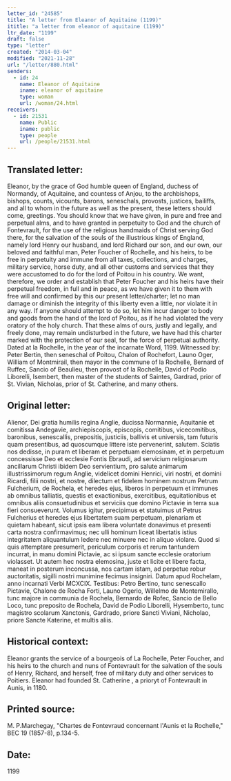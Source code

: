 ```yaml
---
letter_id: "24585"
title: "A letter from Eleanor of Aquitaine (1199)"
ititle: "a letter from eleanor of aquitaine (1199)"
ltr_date: "1199"
draft: false
type: "letter"
created: "2014-03-04"
modified: "2021-11-28"
url: "/letter/880.html"
senders:
  - id: 24
    name: Eleanor of Aquitaine
    iname: eleanor of aquitaine
    type: woman
    url: /woman/24.html
receivers:
  - id: 21531
    name: Public
    iname: public
    type: people
    url: /people/21531.html
---
```

<h2> Translated letter:</h2><p>Eleanor, by the grace of God humble queen of England, duchess of Normandy, of Aquitaine, and countess of Anjou, to the archbishops, bishops, counts, vicounts, barons, seneschals, provosts, justices, bailiffs, and all to whom in the future as well as the present, these letters should come, greetings. You should know that we have given, in pure and free and perpetual alms, and to have granted in perpetuity to God and the church of Fontevrault, for the use of the religious handmaids of Christ serving God there, for the salvation of the souls of the illustrious kings of England, namely lord Henry our husband, and lord Richard our son, and our own, our beloved and faithful man, Peter Foucher of Rochelle, and his heirs, to be free in perpetuity and immune from all taxes, collections, and charges, military service, horse duty, and all other customs and services that they were accustomed to do for the lord of Poitou in his country. We want, therefore, we order and establish that Peter Foucher and his heirs have their perpetual freedom, in full and in peace, as we have given it to them with free will and confirmed by this our present letter/charter; let no man damage or diminish the integrity of this liberty even a little, nor violate it in any way. If anyone should attempt to do so, let him incur danger to body and goods from the hand of the lord of Poitou, as if he had violated the very oratory of the holy church. That these alms of ours, justly and legally, and freely done, may remain undisturbed in the future, we have had this charter marked with the protection of our seal, for the force of perpetual authority. Dated at la Rochelle, in the year of the incarnate Word, 1199. Witnessed by: Peter Bertin, then seneschal of Poitou, Chalon of Rochefort, Launo Oger, William of Montmirail, then mayor in the commune of la Rochelle, Bernard of Ruffec, Sancio of Beaulieu, then provost of la Rochelle, David of Podio Liborelli, Isembert, then master of the students of Saintes, Gardrad, prior of St. Vivian, Nicholas, prior of St. Catherine, and many others.</p><h2 class="mt-4"> Original letter:</h2>Alienor, Dei gratia humilis regina Anglie, ducissa Normannie, Aquitanie et comitissa Andegavie, archiepiscopis, episcopis, comitibus, vicecomitibus, baronibus, senescallis, prepositis, justiciis, ballivis et universis, tam futuris quam presentibus, ad quoscumque littere iste pervenerint, salutem.
Sciatis nos dedisse, in puram et liberam et perpetuam elemosinam, et in perpetuum concessisse Deo et ecclesie Fontis Ebraudi, ad servicium religiosarum ancillarum Christi ibidem Deo servientium, pro salute animarum illustrissimorum regum Anglie, videlicet domini Henrici, viri nostri, et domini Ricardi, filii nostri, et nostre, dilectum et fidelem hominem nostrum Petrum Fulcherium, de Rochela, et heredes ejus, liberos in perpetuum et immunes ab omnibus talliatis, questis et exactionibus, exercitibus, equitationibus et omnibus aliis consuetudinibus et serviciis que domino Pictavie in terra sua fieri consueverunt.  Volumus igitur, precipimus et statuimus ut Petrus Fulcherius et heredes ejus libertatem suam perpetuam, plenariam et quietam habeant, sicut ipsis eam libera voluntate donavimus et presenti carta nostra confirmavimus; nec ulli hominum liceat libertatis istius integritatem aliquantulum ledere nec minuere nec in aliquo violare.  Quod si quis attemptare presumerit, periculum corporis et rerum tantundem incurrat, in manu domini Pictavie, ac si ipsum sancte ecclesie oratorium violasset.  Ut autem hec nostra elemosina, juste et licite et libere facta, maneat in posterum inconcussa, nos cartam istam, ad perpetue robur auctoritatis, sigilli nostri munimine fecimus insigniri.
Datum apud Rochelam, anno incarnati Verbi MCXCIX.
Testibus:  Petro Bertino, tunc senescallo Pictavie, Chalone de Rocha Forti, Launo Ogerio, Willelmo de Montemirallo, tunc majore in communia de Rochela, Bernardo de Rofec, Sancio de Bello Loco, tunc preposito de Rochela, David de Podio Liborelli, Hysemberto, tunc magistro scolarum Xanctonis, Gardrado, priore Sancti Viviani, Nicholao, priore Sancte Katerine, et multis aliis.
<h2 class="mt-4"> Historical context:</h2><p>Eleanor grants the service of a bourgeois of La Rochelle, Peter Foucher, and his heirs to the church and nuns of Fontevrault for the salvation of the souls of Henry, Richard, and herself, free of military duty and other services to Poitiers. Eleanor had founded St. Catherine , a prioryt of Fontevrault in Aunis, in 1180.</p><h2 class="mt-4"> Printed source:</h2>M. P.Marchegay, "Chartes de Fontevraud concernant l'Aunis et la Rochelle," BEC 19 (1857-8), p.134-5.
<h2 class="mt-4"> Date:</h2>1199